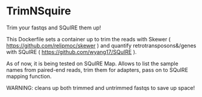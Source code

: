 # TrimNSquire
Trim your fastqs and SQuIRE them up! 

This Dockerfile sets a container up to trim the reads with Skewer ( https://github.com/relipmoc/skewer ) and quantify retrotransposons&/genes with SQuIRE ( https://github.com/wyang17/SQuIRE ).

As of now, it is being tested on SQuIRE Map. 
Allows to list the sample names from paired-end reads, trim them for adapters, pass on to SQuIRE mapping function.

WARNING: cleans up both trimmed and untrimmed fastqs to save up space!


